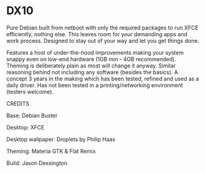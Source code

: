 # DX10
Pure Debian built from netboot with only the required packages to run XFCE efficiently, nothing else. This leaves room for your demanding apps and work process. Designed to stay out of your way and let you get things done.

Features a host of under-the-hood improvements making your system snappy even on low-end hardware (1GB min - 4GB recommended). Theming is deliberately plain as most will change it anyway. Similar reasoning behind not including any software (besides the basics). A concept 3 years in the making which has been tested, refined and used as a daily driver. Has not been tested in a printing/networking environment (testers welcome).

CREDITS

Base: Debian Buster

Desktop: XFCE

Desktop wallpaper: Droplets by Philip Haas

Theming: Materia GTK & Flat Remix

Build: Jason Dessington
